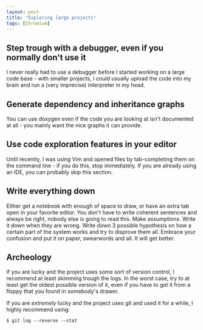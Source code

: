 ```yaml
---
layout: post
title: "Exploring large projects"
tags: [Chromium]
---
```


## Step trough with a debugger, even if you normally don't use it

I never really had to use a debugger before I started working on a large code
base - with smaller projects, I could usually upload the code into my brain and
run a (very imprecise) interpreter in my head.

##  Generate dependency and inheritance graphs

You can use doxygen even if the code you are looking at isn't documented at
all - you mainly want the nice graphs it can provide.

## Use code exploration features in your editor

Until recently, I was using Vim and opened files by tab-completing them on the
command line - if you do this, stop immediately. If you are already using an
IDE, you can probably skip this section.

## Write everything down

Either get a notebook with enough of space to draw, or have an extra tab open
in your favorite editor. You don't have to write coherent sentences and always
be right, nobody else is going to read this. Make assumptions. Write it down
when they are wrong. Write down 3 possible hypothesis on how a certain part of the
system works and try to disprove them all. Embrace your confusion and put it on
paper, swearwords and all. It will get better.


## Archeology

If you are lucky and the project uses some sort of version control, I recommend
at least skimming trough the logs. In the worst case, try to at least get the
oldest possible version of it, even if you have to get it from a floppy that you
found in somebody's drawer.

If you are *extremely* lucky and the project uses git and used it for a while, I
highly recommend using:

    $ git log --reverse --stat
